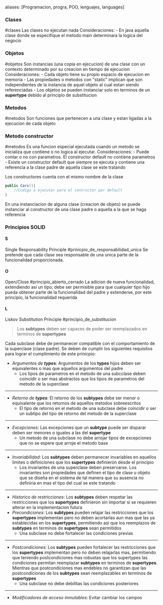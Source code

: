 aliases: [Programacion, progra, POO, lenguajes, languages]

### Clases
#clases
Las clases no ejecutan nada
	Consideraciones:
	- En java aquella clase donde se especifique el metodo main determinara la logica del negocio

### Objetos
#objetos
Son instancias (una copia en ejecucion) de una clase con un contexto determinado por su creacion en tiempo de ejecucion
	Consideraciones:
	- Cada objeto tiene su propio espacio de ejecucion en memoria
	- Las propiedades o metodos con "static" implican que son independientes de la instancia de aquel objeto al cual estan siendo referenciadas
	- Los objetos se pueden instanciar solo en terminos de un **supertype** debido al principio de substitucion

### Metodos
#metodos
Son funciones que pertenecen a una clase y estan ligadas a la ejecucion de cada objeto

### Metodo constructor
#metodos 
Es una funcion especial ejecutada cuando un metodo se inicializa que contiene o no logica al ejecutar.
	Consideraciones:
		- Puede contar o no con parametros. El constructor default no contiene parametros
		- Existe un constructor default que siempre se ejecuta y contiene una referencia a la clase padre de  aquella clase se este tratando

Los constructores cuenta con el mismo nombre de la clase
```java 
public Cars(){
	//Codigo a ejecutar para el contructor por default
}
```


En una instanciacion de alguna clase (creacion de objeto) se puede instanciar al constructor de una clase padre o aquella a la que se haga referencia



### Principios SOLID

#### S
Single Responsability Principle
#prinicpio_de_responsabilidad_unica
Se pretende que cada clase sea responsable de una unica parte de la funcionalidad proporcionada.


#### O
Open/Close
#principio_abierto_cerrado
La adicion de nueva funcionalidad, extendiendo asi un tipo; debe ser permisible para que cualquier tipo hijo pueda obtener parte de la funcionalidad del padre y extenderse, por este principio, la funcionalidad requerida

#### L
Liskov Substitution Principle
#principio_de_substitucion 
>Los **subtypes** deben ser capaces de poder ser reemplazados en terminos de **supertypes**

Cada subclase debe de permanecer compatible con el comportamiento de la superclase (clase padre).  Se deben de cumplir los siguientes requisitos para lograr el cumplimiento de este prinicpio:

- *Argumentos de **types***: Argumentos de los **types** hijos deben ser equivalentes o mas que aquellos argumentos del padre
	- Los tipos de parametros en el metodo de una subcclase deben coincidir o ser mas abstractos que los tipos de parametros del metodo de la superclase
***************************************************************
- *Retorno de **types***: El retorno de los **subtypes** debe ser menor o equivalente que los retornos de aquellos metodos sobreescritos
	- El tipo de retorno en el metodo de una subclase debe coincidir o ser un subtipo del tipo de retorno del metodo de la superclase
***************************************************************
- *Excepciones*: Las excepciones que un **subtype** puede ser disparar deben ser menores o iguales a las del **supertype** 
	- Un metodo de una subclase no debe arrojar tipos de excepciones que no se espere que arroje el metodo base
***************************************************************
- *Invariabilidad*: Los **subtypes** deben permanecer invariables en aquellos limites o definiciones que los **supertypes** definieron desde el principio
	- Los invariantes de una superclase deben preservarse. Los invariantes son propiedades que definen el tipo de clase u objeto que se diseña en el sistema de tal manera que su ausencia no definiria en mas el tipo del cual se este tratando
***************************************************************
- *Historico de restricciones*: Los **subtypes** deben respetar las restricciones que los **supertypes** definieron sin importar si se requieren alterar en la implementacion futura
- *Precondiciones*: Los **subtypes** pueden relajar las restricciones que los **supertypes** implementan pero no deben acortarlas aun mas que las ya establecidas en los **supertypes**, permitiendo asi que los reemplazos de **subtypes** en terminos de **supertypes** sean permitidos
	- Una subclase no debe fortalecer las condiciones previas
***************************************************************
- *Postcondiciones*: Los **subtypes** pueden fortalecer las restricciones que los **supertypes** implementan pero no deben relajarlas mas, permitiendo que teniendo postcondiciones mas robustas que los supertypes las condiciones permitan reemplazar **subtypes** en terminos de **supertypes**. Mientras que postcondiciones mas endebles no garantizan que las postcondiciones de los **subtypes** sean reemplazables en terminos de **supertypes**
	- Una subclase no debe debilitas las condiciones posteriores
***************************************************************
- *Modificadores de acceso inmutables*: Evitar cambiar los campos



